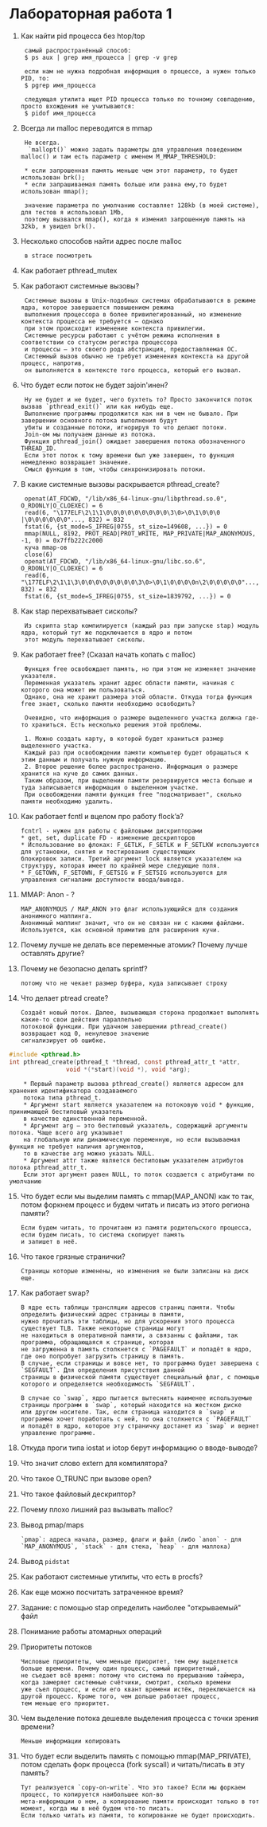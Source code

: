 # Лабораторная работа 1
1. Как найти pid процесса без htop/top

        самый распространённый способ:  
        $ ps aux | grep имя_процесса | grep -v grep

        если нам не нужна подробная информация о процессе, а нужен только PID, то:
        $ pgrep имя_процесса
        
        следующая утилита ищет PID процесса только по точному совпадению, просто вхождения не учитываются:
        $ pidof имя_процесса

2. Всегда ли malloc переводится в mmap

        Не всегда.
         `mallopt()` можно задать параметры для управления поведением malloc() и там есть параметр с именем M_MMAP_THRESHOLD:

        * если запрошенная память меньше чем этот параметр, то будет использован brk();
        * если запрашиваемая память больше или равна ему,то будет использован mmap();

        значение параметра по умолчанию составляет 128kb (в моей системе), для тестов я использовал 1Mb,
        поэтому вызвался mmap(), когда я изменил запрошенную память на 32kb, я увидел brk().

3. Несколько способов найти адрес после malloc

        в strace посмотреть 
        
4. Как работает pthread_mutex
5. Как работают системные вызовы?

        Системные вызовы в Unix-подобных системах обрабатываются в режиме ядра, которое завершается повышением режима 
        выполнения процессора в более привилегированный, но изменение контекста процесса не требуется — однако
        при этом происходит изменение контекста привилегии.
        Системные ресурсы работают с учётом режима исполнения в соответствии со статусом регистра процессора 
        и процессы — это своего рода абстракция, предоставляемая ОС. 
        Системный вызов обычно не требует изменения контекста на другой процесс, напротив, 
        он выполняется в контексте того процесса, который его вызвал.

6. Что будет если поток не будет заjoin'инен?

        Ну не будет и не будет, чего бухтеть то? Просто закончится поток вызвав `pthread_exit()` или как нибудь еще.
        Выполнение программы продолжится как ни в чем не бывало. При завершении основного потока выполнения будут 
        убиты и созданные потоки, игнорируя то что делают потоки.
        Join-ом мы получаем данные из потока. 
        Функция pthread_join() ожидает завершения потока обозначенного THREAD_ID.
        Если этот поток к тому времени был уже завершен, то функция немедленно возвращает значение.
        Смысл функции в том, чтобы синхронизировать потоки.

7. В какие системные вызовы раскрывается pthread_create?

        openat(AT_FDCWD, "/lib/x86_64-linux-gnu/libpthread.so.0", O_RDONLY|O_CLOEXEC) = 6
        read(6, "\177ELF\2\1\1\0\0\0\0\0\0\0\0\0\3\0>\0\1\0\0\0 |\0\0\0\0\0\0"..., 832) = 832
        fstat(6, {st_mode=S_IFREG|0755, st_size=149608, ...}) = 0
        mmap(NULL, 8192, PROT_READ|PROT_WRITE, MAP_PRIVATE|MAP_ANONYMOUS, -1, 0) = 0x7ffb222c2000
        куча mmap-ов
        close(6)
        openat(AT_FDCWD, "/lib/x86_64-linux-gnu/libc.so.6", O_RDONLY|O_CLOEXEC) = 6
        read(6, "\177ELF\2\1\1\3\0\0\0\0\0\0\0\0\3\0>\0\1\0\0\0\0n\2\0\0\0\0\0"..., 832) = 832
        fstat(6, {st_mode=S_IFREG|0755, st_size=1839792, ...}) = 0

8. Как stap перехватывает сисколы?

        Из скрипта stap компилируется (каждый раз при запуске stap) модуль ядра, который тут же подключается в ядро и потом 
        этот модуль перехватывает сисколы.

9. Как работает free? (Сказал начать копать с malloc)

        Функция free освобождает память, но при этом не изменяет значение указателя. 
        Переменная указатель хранит адрес области памяти, начиная с которого она может им пользоваться.
        Однако, она не хранит размера этой области. Откуда тогда функция free знает, сколько памяти необходимо освободить?

        Очевидно, что информация о размере выделенного участка должна где-то храниться. Есть несколько решения этой проблемы.

        1. Можно создать карту, в которой будет храниться размер выделенного участка. 
        Каждый раз при освобождении памяти компьютер будет обращаться к этим данным и получать нужную информацию.
        2. Второе решение более распространено. Информация о размере хранится на куче до самих данных.
        Таким образом, при выделении памяти резервируется места больше и туда записывается информация о выделенном участке.
        При освобождении памяти функция free "подсматривает", сколько памяти необходимо удалить.

10. Как работает fcntl и вцелом про работу flock’a?

        fcntrl - нужен для работы с файловыми дискрипторами
        * get, set, duplicate FD - изменение дескрипторов
        * Использование во флоках: F_GETLK, F_SETLK и F_SETLKW используются для установки, снятия и тестирования существующих 
        блокировок записи. Третий аргумент lock является указателем на структуру, которая имеет по крайней мере следующие поля.
        * F_GETOWN, F_SETOWN, F_GETSIG и F_SETSIG используются для управления сигналами доступности ввода/вывода.

11. MMAP: Anon - ?

        MAP_ANONYMOUS / MAP_ANON это флаг использующийся для создания анонимного маппинга.
        Анонимный маппинг значит, что он не связан ни с какими файлами. Используется, как основной примитив для расширения кучи.
12. Почему лучше не делать все переменные атомик? Почему лучше оставлять другие?
13. Почему не безопасно делать sprintf? 

        потому что не чекает размер буфера, куда записывает строку

14. Что делает ptread create?

        Создаёт новый поток. Далее, вызывающая сторона продолжает выполнять какие-то свои действия параллельно 
        потоковой функции. При удачном завершении pthread_create() возвращает код 0, ненулевое значение
        сигнализирует об ошибке.

```c 
#include <pthread.h>
int pthread_create(pthread_t *thread, const pthread_attr_t *attr,
                void *(*start)(void *), void *arg);
```
        * Первый параметр вызова pthread_create() является адресом для хранения идентификатора создаваемого
        потока типа pthread_t.
        * Аргумент start является указателем на потоковую void * функцию, принимающей бестиповый указатель
        в качестве единственной переменной.
        * Аргумент arg — это бестиповый указатель, содержащий аргументы потока. Чаще всего arg указывает
        на глобальную или динамическую переменную, но если вызываемая функция не требует наличия аргументов,
        то в качестве arg можно указать NULL.
        * Аргумент attr также является бестиповым указателем атрибутов потока pthread_attr_t.
        Если этот аргумент равен NULL, то поток создается с атрибутами по умолчанию
  
15. Что будет если мы выделим память с mmap(MAP_ANON) как то так, потом форкнем процесс и будем читать и писать из этого региона памяти?

        Если будем читать, то прочитаем из памяти родительского процесса, если будем писать, то система скопирует память
        и запишет в неё.

16. Что такое грязные странички?
        
        Страницы которые изменены, но изменения не были записаны на диск еще.
        
17. Как работает swap?

        В ядре есть таблицы трансляции адресов страниц памяти. Чтобы определить физический адрес страницы в памяти,
        нужно прочитать эти таблицы, но для ускорения этого процесса существует TLB. Также некоторые страницы могут
        не находиться в оперативной памяти, а связанны с файлами, так программа, обращающаяся к странице, которая 
        не загруженна в память столкнется с `PAGEFAULT` и попадёт в ядро, где оно попробует загрузить страницу в память.
        В случае, если страницы и вовсе нет, то программа будет завершена с `SEGFAULT`. Для определения присутствия данной 
        страницы в физической памяти существует специальный флаг, с помощью которого и определяется необходимость `SEGFAULT`.
        
        В случае со `swap`, ядро пытается вытеснить наименее используемые страницы программ в `swap`, который находится на жестком диске
        или другом носителе. Так, если страница находится в `swap` и программа хочет поработать с ней, то она столкнется с `PAGEFAULT`
        и попадёт в ядро, которое эту страничку достанет из `swap` и вернет управление программе.

18. Откуда проги типа iostat и iotop берут информацию о вводе-выводе?

19. Что значит слово extern для компилятора?

20. Что такое O_TRUNC при вызове open?

21. Что такое файловый дескриптор?

22. Почему плохо лишний раз вызывать malloc?

23. Вывод pmap/maps

        `pmap`: адреса начала, размер, флаги и файл (либо `anon` - для `MAP_ANONYMOUS`, `stack` - для стека, `heap` - для маллока)
        
24. Вывод `pidstat`

25. Как работают системные утилиты, что есть в procfs?

26. Как еще можно посчитать затраченное время?

27. Задание: с помощью stap определить наиболее "открываемый" файл

28. Понимание работы атомарных операций

29. Приоритеты потоков

        Числовые приоритеты, чем меньше приоритет, тем ему выделяется больше времени. Почему один процесс, самый приоритетный, 
        не съедает всё время: потому что система по прерыванию таймера, когда замеряет системные счётчики, смотрит, сколько времени
        уже съел процесс, и если его квант времени истёк, переключается на другой процесс. Кроме того, чем дольше работает процесс,
        тем меньше его приоритет.
        
30. Чем выделение потока дешевле выделения процесса с точки зрения времени?

        Меньше информации копировать
        
31. Что будет если выделить память с помощью mmap(MAP_PRIVATE), потом сделать форк процесса (fork syscall) и читать/писать в эту память?

        Тут реализуется `copy-on-write`. Что это такое? Если мы форкаем процесс, то копируется наибольшее кол-во
        мета-информации о нем, а копирование памяти происходит только в тот момент, когда мы в неё будем что-то писать.
        Если только читать из памяти, то копирование не будет происходить.
